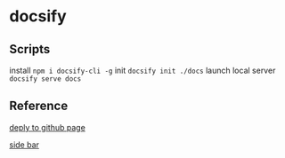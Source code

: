 # docsify

## Scripts

install `npm i docsify-cli -g`
init `docsify init ./docs`
launch local server `docsify serve docs`

## Reference

[deply to github page](https://docsify.js.org/#/deploy?id=github-pages)

[side bar](https://docsify.js.org/#/more-pages?id=sidebar)
